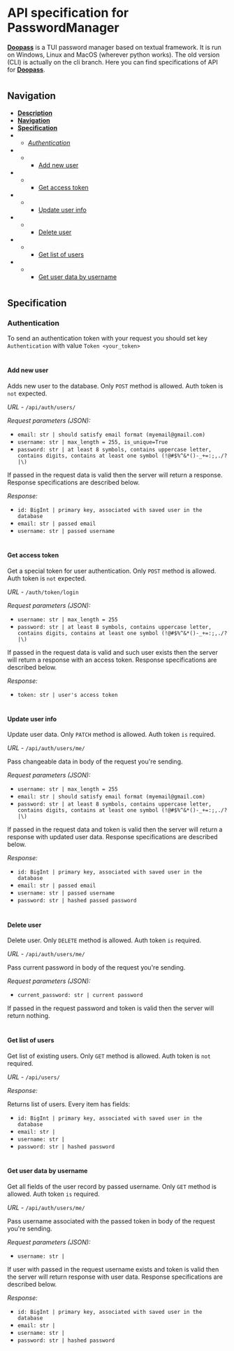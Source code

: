 # API specification for PasswordManager
**[Doopass](https://github.com/doopath/PasswordManager/tree/master)** is a TUI password manager based on textual framework. It is run on Windows, Linux and MacOS (wherever python works). The old version (CLI) is actually on the cli branch. 
Here you can find specifications of API for **[Doopass](https://github.com/doopath/PasswordManager/tree/master)**.

#
## Navigation
- **[Description](#api-specification-for-passwordmanager)**
- **[Navigation](#navigation)**
- **[Specification](#specification)**
- - *[Authentication](#authentication)*
- - - [Add new user](#add-new-user)
- - - [Get access token](#get-access-token)
- - - [Update user info](#update-user-info)
- - - [Delete user](#delete-user)
- - - [Get list of users](#get-list-of-users)
- - - [Get user data by username](#get-user-data-by-username)

#
## Specification

### Authentication

To send an authentication token with your request you should set key `Authentication` with value `Token <your_token>`

#
#### **Add new user**
Adds new user to the database. Only `POST` method is allowed. Auth token is `not` expected.

*URL* - `/api/auth/users/`

*Request parameters (JSON):*
- `email: str | should satisfy email format (myemail@gmail.com)` 
- `username: str | max_length = 255, is_unique=True`
- `password: str | at least 8 symbols, contains uppercase letter, contains digits, contains at least one symbol (!@#$%^&*()-_+=:;,./?|\)`

If passed in the request data is valid then the server will return a response. Response specifications are described below.

*Response:*
- `id: BigInt | primary key, associated with saved user in the database`
- `email: str | passed email`
- `username: str | passed username`


#
#### **Get access token**
Get a special token for user authentication. Only `POST` method is allowed. Auth token is `not` expected.

*URL* - `/auth/token/login`

*Request parameters (JSON):*
- `username: str | max_length = 255`
- `password: str | at least 8 symbols, contains uppercase letter, contains digits, contains at least one symbol (!@#$%^&*()-_+=:;,./?|\)`

If passed in the request data is valid and such user exists then the server will return a response with an access token. Response specifications are described below.

*Response:*
- `token: str | user's access token`


#
#### **Update user info**
Update user data. Only `PATCH` method is allowed. Auth token `is` required.

*URL* - `/api/auth/users/me/`

Pass changeable data in body of the request you're sending.

*Request parameters (JSON):*
- `username: str | max_length = 255`
- `email: str | should satisfy email format (myemail@gmail.com)` 
- `password: str | at least 8 symbols, contains uppercase letter, contains digits, contains at least one symbol (!@#$%^&*()-_+=:;,./?|\)`

If passed in the request data and token is valid then the server will return a response with updated user data. Response specifications are described below.

*Response:*
- `id: BigInt | primary key, associated with saved user in the database`
- `email: str | passed email`
- `username: str | passed username`
- `password: str | hashed passed password`


#
#### **Delete user**
Delete user. Only `DELETE` method is allowed. Auth token `is` required.

*URL* - `/api/auth/users/me/`

Pass current password in body of the request you're sending.

*Request parameters (JSON):*
- `current_password: str | current password`

If passed in the request password and token is valid then the server will return nothing.


#
#### **Get list of users**
Get list of existing users. Only `GET` method is allowed. Auth token is `not` required.

*URL* - `/api/users/`

*Response:*

Returns list of users. Every item has fields:
- `id: BigInt | primary key, associated with saved user in the database`
- `email: str |`
- `username: str |`
- `password: str | hashed password`


#
#### **Get user data by username**
Get all fields of the user record by passed username. Only `GET` method is allowed. Auth token `is` required.

*URL* - `/api/auth/users/me/`

Pass username associated with the passed token in body of the request you're sending.

*Request parameters (JSON):*
- `username: str |`

If user with passed in the request username exists and token is valid then the server will return response with user data. Response specifications are described below.

*Response:*
- `id: BigInt | primary key, associated with saved user in the database`
- `email: str |`
- `username: str |`
- `password: str | hashed password`
